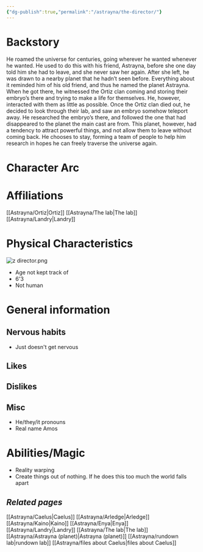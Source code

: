 ```yaml
---
{"dg-publish":true,"permalink":"/astrayna/the-director/"}
---
```


# Backstory
He roamed the universe for centuries, going wherever he wanted whenever he wanted. He used to do this with his friend, Astrayna, before she one day told him she had to leave, and she never saw her again. After she left, he was drawn to a nearby planet that he hadn’t seen before. Everything about it reminded him of his old friend, and thus he named the planet Astrayna. When he got there, he witnessed the Ortiz clan coming and storing their embryo’s there and trying to make a life for themselves. He, however, interacted with them as little as possible. Once the Ortiz clan died out, he decided to look through their lab, and saw an embryo somehow teleport away. He researched the embryo’s there, and followed the one that had disappeared to the planet the main cast are from. This planet, however, had a tendency to attract powerful things, and not allow them to leave without coming back. He chooses to stay, forming a team of people to help him research in hopes he can freely traverse the universe again.
# Character Arc

# Affiliations
[[Astrayna/Ortiz\|Ortiz]]
[[Astrayna/The lab\|The lab]]
[[Astrayna/Landry\|Landry]]
# Physical Characteristics
![z director.png](/img/user/Astrayna/z%20director.png)
- Age not kept track of
- 6'3
- Not human
# General information
## Nervous habits
- Just doesn't get nervous
## Likes

## Dislikes

## Misc
- He/they/it pronouns
- Real name Amos
# Abilities/Magic
- Reality warping
- Create things out of nothing. If he does this too much the world falls apart
## *Related pages*
[[Astrayna/Caelus\|Caelus]]
[[Astrayna/Arledge\|Arledge]]
[[Astrayna/Kaino\|Kaino]]
[[Astrayna/Enya\|Enya]]
[[Astrayna/Landry\|Landry]]
[[Astrayna/The lab\|The lab]]
[[Astrayna/Astrayna (planet)\|Astrayna (planet)]]
[[Astrayna/rundown lab\|rundown lab]]
[[Astrayna/files about Caelus\|files about Caelus]]
